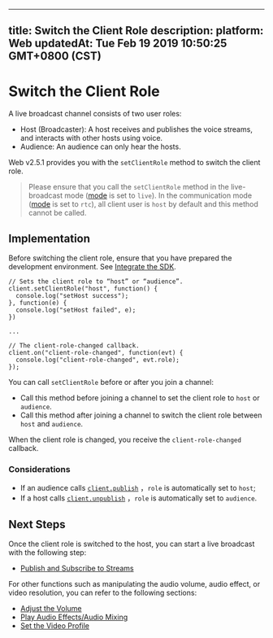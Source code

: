 
---
title: Switch the Client Role
description: 
platform: Web
updatedAt: Tue Feb 19 2019 10:50:25 GMT+0800 (CST)
---
# Switch the Client Role

A live broadcast channel consists of two user roles:
- Host (Broadcaster): A host receives and publishes the voice streams, and interacts with other hosts using voice.
- Audience: An audience can only hear the hosts.

Web v2.5.1 provides you with the `setClientRole` method to switch the client role.
> Please ensure that you call the `setClientRole` method in the live-broadcast mode ([mode](https://docs.agora.io/en/Audio%20Broadcast/API%20Reference/web/interfaces/agorartc.clientconfig.html#mode) is set to `live`). In the communication mode ([mode](https://docs.agora.io/en/Audio%20Broadcast/API%20Reference/web/interfaces/agorartc.clientconfig.html#mode) is set to `rtc`), all client user is `host` by default and this method cannot be called.

## Implementation

Before switching the client role, ensure that you have prepared the development environment. See [Integrate the SDK](../../en/Interactive%20Broadcast/web_prepare.md).


```
// Sets the client role to “host” or “audience”.
client.setClientRole("host", function() {
  console.log("setHost success");
}, function(e) {
  console.log("setHost failed", e);
})

...

// The client-role-changed callback.
client.on("client-role-changed", function(evt) {
  console.log("client-role-changed", evt.role);
});

```

You can call `setClientRole` before or after you join a channel:
- Call this method before joining a channel to set the client role to `host` or `audience`.
- Call this method after joining a channel to switch the client role between `host` and `audience`.

When the client role is changed, you receive the `client-role-changed` callback.
	

### Considerations

- If an audience calls [`client.publish`](https://docs.agora.io/en/Audio%20Broadcast/API%20Reference/web/interfaces/agorartc.client.html#publish) ，`role` is automatically set to `host`;
- If a host calls [`client.unpublish`](https://docs.agora.io/en/Audio%20Broadcast/API%20Reference/web/interfaces/agorartc.client.html#unpublish) ，`role` is automatically set to `audience`.


## Next Steps

Once the client role is switched to the host, you can start a live broadcast with the following step:

- [Publish and Subscribe to Streams](../../en/Interactive%20Broadcast/publish_web_live.md)

For other functions such as manipulating the audio volume, audio effect, or video resolution, you can refer to the following sections:

- [Adjust the Volume](../../en/Interactive%20Broadcast/volume_web.md)
- [Play Audio Effects/Audio Mixing](../../en/Interactive%20Broadcast/effect_mixing_web.md)
- [Set the Video Profile](../../en/Interactive%20Broadcast/videoProfile_web.md)
